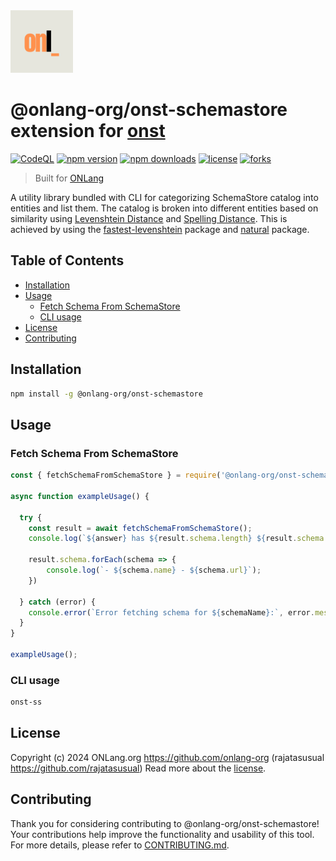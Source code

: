 [npm]: https://www.npmjs.com/package/@onlang-org/onst-schemastore
[github]: https://github.com/onlang-org/onst-schemastore
[readme]: https://github.com/onlang-org/onst-schemastore/blob/main/README.md

<img src="https://raw.githubusercontent.com/rajatasusual/rajatasusual/master/onlang_shorthand.png" alt="onlang_shorthand" height="100">

# @onlang-org/onst-schemastore extension for [onst](https://github.com/onlang-org/onst)

[![CodeQL](https://github.com/onlang-org/onst-schemastore/actions/workflows/github-code-scanning/codeql/badge.svg)](https://github.com/onlang-org/onst-schemastore/actions/workflows/github-code-scanning/codeql)
[![npm version](https://img.shields.io/npm/v/@onlang-org/onst-schemastore.svg)](https://www.npmjs.com/package/@onlang-org/onst-schemastore)
[![npm downloads](https://img.shields.io/npm/dm/@onlang-org/onst-schemastore.svg)](https://www.npmjs.com/package/@onlang-org/onst-schemastore)
[![license](https://img.shields.io/github/license/onlang-org/onst-schemastore.svg)](https://github.com/onlang-org/onst-schemastore/blob/main/LICENSE.md)
[![forks](https://img.shields.io/github/forks/onlang-org/onst-schemastore.svg)](https://github.com/onlang-org/onst-schemastore/network)

> Built for [ONLang](https://github.com/onlang-org/ONLang)

A utility library bundled with CLI for categorizing SchemaStore catalog into entities and list them. The catalog is broken into different entities based on similarity using [Levenshtein Distance](https://en.wikipedia.org/wiki/Levenshtein_distance) and [Spelling Distance](https://en.wikipedia.org/wiki/Spelling_distance). This is achieved by using the [fastest-levenshtein](https://www.npmjs.com/package/fastest-levenshtein) package and [natural](https://www.npmjs.com/package/natural) package.

## Table of Contents
- [Installation](#installation)
- [Usage](#usage)
    - [Fetch Schema From SchemaStore](#fetch-schema-from-schemastore)
    - [CLI usage](#cli-usage)
- [License](#license)
- [Contributing](#contributing)

## Installation

```bash
npm install -g @onlang-org/onst-schemastore
```

## Usage

### Fetch Schema From SchemaStore

```javascript
const { fetchSchemaFromSchemaStore } = require('@onlang-org/onst-schemastore');

async function exampleUsage() {
  
  try {
    const result = await fetchSchemaFromSchemaStore();
    console.log(`${answer} has ${result.schema.length} ${result.schema.length === 1 ? 'schema' : 'schemata'}.`);

    result.schema.forEach(schema => {
        console.log(`- ${schema.name} - ${schema.url}`);
    })

  } catch (error) {
    console.error(`Error fetching schema for ${schemaName}:`, error.message);
  }
}

exampleUsage();
```

### CLI usage
```bash
onst-ss
```

## License

Copyright (c) 2024 ONLang.org <https://github.com/onlang-org> (rajatasusual <https://github.com/rajatasusual>)
Read more about the [license](https://github.com/onlang-org/onst-schemastore/blob/main/LICENSE.md).

## Contributing

Thank you for considering contributing to @onlang-org/onst-schemastore! Your contributions help improve the functionality and usability of this tool.
For more details, please refer to [CONTRIBUTING.md](CONTRIBUTING.md).
